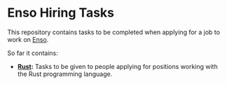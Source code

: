 # Enso Hiring Tasks

This repository contains tasks to be completed when applying for a job to work
on [Enso](https://enso.org).

So far it contains:

- **[Rust](./rust/README.md):** Tasks to be given to people applying for
  positions working with the Rust programming language.
